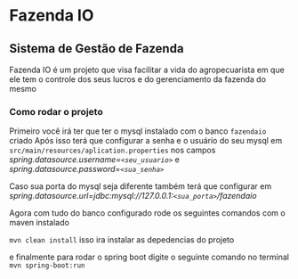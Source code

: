 # Fazenda IO
## Sistema de Gestão de Fazenda

Fazenda IO é um projeto que visa facilitar a vida do agropecuarista em que ele tem o controle dos seus lucros e do gerenciamento da fazenda do mesmo

### Como rodar o projeto

Primeiro você irá ter que ter o mysql instalado com o banco `fazendaio` criado
Após isso terá que configurar a senha e o usuário do seu mysql em `src/main/resources/aplication.properties` nos campos *spring.datasource.username=`<seu_usuario>`* e 
*spring.datasource.password=`<sua_senha>`*

Caso sua porta do mysql seja diferente também terá que configurar em *spring.datasource.url=jdbc:mysql://127.0.0.1:`<sua_porta>`/fazendaio*

Agora com tudo do banco configurado rode os seguintes comandos com o maven instalado

`mvn clean install`
isso ira instalar as depedencias do projeto

e finalmente para rodar o spring boot digite o seguinte comando no terminal
`mvn spring-boot:run`

